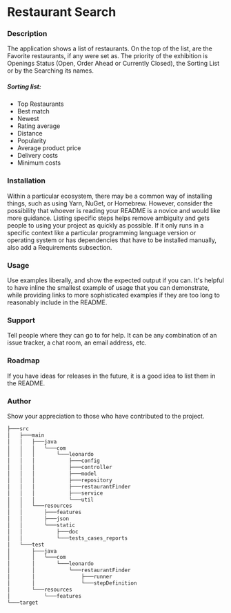 
# Restaurant Search

### Description 
The application shows a list of restaurants. On the top of the list, are the Favorite restaurants, if any were set as. The priority of the exhibition is Openings Status (Open, Order Ahead or Currently Closed), the Sorting List or by the Searching its names.
   ##### Sorting list:
   - Top Restaurants
   - Best match
   - Newest
   - Rating average
   - Distance
   - Popularity
   - Average product price
   - Delivery costs
   - Minimum costs
 

### Installation
Within a particular ecosystem, there may be a common way of installing things, such as using Yarn, NuGet, or Homebrew. However, consider the possibility that whoever is reading your README is a novice and would like more guidance. Listing specific steps helps remove ambiguity and gets people to using your project as quickly as possible. If it only runs in a specific context like a particular programming language version or operating system or has dependencies that have to be installed manually, also add a Requirements subsection. 

### Usage
Use examples liberally, and show the expected output if you can. It's helpful to have inline the smallest example of usage that you can demonstrate, while providing links to more sophisticated examples if they are too long to reasonably include in the README. 

### Support
Tell people where they can go to for help. It can be any combination of an issue tracker, a chat room, an email address, etc. 
### Roadmap
If you have ideas for releases in the future, it is a good idea to list them in the README. 

### Author
Show your appreciation to those who have contributed to the project.

```bash
├───src
│   ├───main
│   │   ├───java
│   │   │   └───com
│   │   │       └───leonardo
│   │   │           ├───config
│   │   │           ├───controller
│   │   │           ├───model
│   │   │           ├───repository
│   │   │           ├───restaurantFinder
│   │   │           ├───service
│   │   │           └───util
│   │   └───resources
│   │       ├───features
│   │       ├───json
│   │       └───static
│   │           ├───doc
│   │           └───tests_cases_reports
│   └───test
│       ├───java
│       │   └───com
│       │       └───leonardo
│       │           └───restaurantFinder
│       │               ├───runner
│       │               └───stepDefinition
│       └───resources
│           └───features
└───target
```
